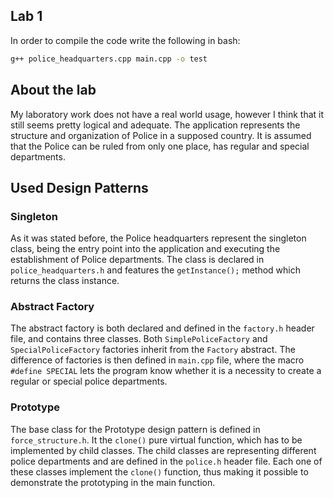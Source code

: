 ## Lab 1

In order to compile the code write the following in bash:
```bash
g++ police_headquarters.cpp main.cpp -o test
```
## About the lab
My laboratory work does not have a real world usage, however I think that it still seems pretty logical and adequate. The application represents the structure and organization of Police in a supposed country. It is assumed that the Police can be ruled from only one place, has regular and special departments.

## Used Design Patterns

### Singleton
As it was stated before, the Police headquarters represent the singleton class, being the entry point into the application and executing the establishment of Police departments. The class is declared in ```police_headquarters.h``` and features the ```getInstance();``` method which returns the class instance.

### Abstract Factory
The abstract factory is both declared and defined in the ```factory.h``` header file, and contains three classes. Both ```SimplePoliceFactory``` and ```SpecialPoliceFactory``` factories inherit from the ```Factory``` abstract. The difference of factories is then defined in ```main.cpp``` file, where the macro ```#define SPECIAL``` lets the program know whether it is a necessity to create a regular or special police departments.

### Prototype
The base class for the Prototype design pattern is defined in ```force_structure.h```. It the ```clone()``` pure virtual function, which has to be implemented by child classes. The child classes are representing different police departments and are defined in the ```police.h``` header file. Each one of these classes implement the ```clone()``` function, thus making it possible to demonstrate the prototyping in the main function.
